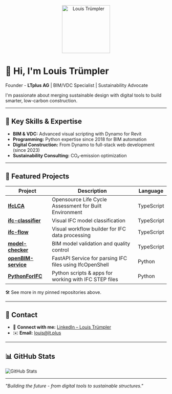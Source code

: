 <div align="center">
  <img src="https://github.com/louistrue/louistrue/raw/main/assets/foto_TuLo-mod" alt="Louis Trümpler" width="150" height="150"/>
</div>

# 👋 Hi, I'm Louis Trümpler  
Founder - **LTplus AG** | BIM/VDC Specialist | Sustainability Advocate

I'm passionate about merging sustainable design with digital tools to build smarter, low-carbon construction.

---

## 🔑 Key Skills & Expertise

- **BIM & VDC:** Advanced visual scripting with Dynamo for Revit  
- **Programming:** Python expertise since 2018 for BIM automation  
- **Digital Construction:** From Dynamo to full-stack web development (since 2023)  
- **Sustainability Consulting:** CO₂‑emission optimization 

---

## 📁 Featured Projects

| Project | Description | Language |
|---------|-------------|----------|
| **[IfcLCA](https://github.com/louistrue/IfcLCA)** | Opensource Life Cycle Assessment for Built Environment | TypeScript |
| **[ifc-classifier](https://github.com/louistrue/ifc-classifier)** | Visual IFC model classification | TypeScript |
| **[ifc-flow](https://github.com/louistrue/ifc-flow)** | Visual workflow builder for IFC data processing | TypeScript |
| **[model-checker](https://github.com/opensource-construction/model-checker)** | BIM model validation and quality control | TypeScript |
| **[openBIM-service](https://github.com/louistrue/openBIM-service)** | FastAPI Service for parsing IFC files using IfcOpenShell | Python |
| **[PythonForIFC](https://github.com/louistrue/PythonForIFC)** | Python scripts & apps for working with IFC STEP files | Python |

🛠️ See more in my pinned repositories above.

---

## 📄 Contact

- 💬 **Connect with me:** [LinkedIn – Louis Trümpler](https://www.linkedin.com/in/louistrue)  
- ✉️ **Email:** louis@lt.plus

---

## 📊 GitHub Stats

![GitHub Stats](https://github-readme-stats.vercel.app/api?username=louistrue&show_icons=true&count_private=true&theme=radical)

---

*"Building the future - from digital tools to sustainable structures."* 

